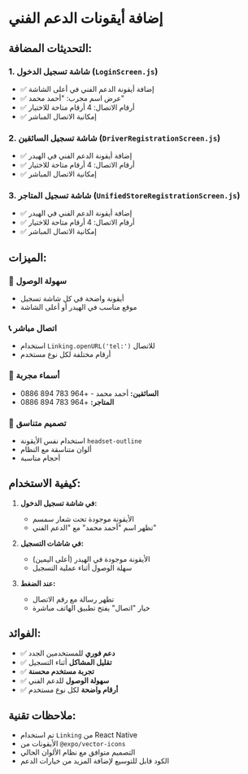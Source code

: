 # إضافة أيقونات الدعم الفني

## التحديثات المضافة:

### 1. شاشة تسجيل الدخول (`LoginScreen.js`)
- ✅ إضافة أيقونة الدعم الفني في أعلى الشاشة
- ✅ عرض اسم مجرب: "أحمد محمد"
- ✅ أرقام الاتصال: 4 أرقام متاحة للاختيار
- ✅ إمكانية الاتصال المباشر

### 2. شاشة تسجيل السائقين (`DriverRegistrationScreen.js`)
- ✅ إضافة أيقونة الدعم الفني في الهيدر
- ✅ أرقام الاتصال: 4 أرقام متاحة للاختيار
- ✅ إمكانية الاتصال المباشر

### 3. شاشة تسجيل المتاجر (`UnifiedStoreRegistrationScreen.js`)
- ✅ إضافة أيقونة الدعم الفني في الهيدر
- ✅ أرقام الاتصال: 4 أرقام متاحة للاختيار
- ✅ إمكانية الاتصال المباشر

## الميزات:

### 🎯 **سهولة الوصول**
- أيقونة واضحة في كل شاشة تسجيل
- موقع مناسب في الهيدر أو أعلى الشاشة

### 📞 **اتصال مباشر**
- استخدام `Linking.openURL('tel:')` للاتصال
- أرقام مختلفة لكل نوع مستخدم

### 👤 **أسماء مجربة**
- **السائقين:** أحمد محمد - +964 783 894 0886
- **المتاجر:** +964 783 894 0886

### 🎨 **تصميم متناسق**
- استخدام نفس الأيقونة `headset-outline`
- ألوان متناسقة مع النظام
- أحجام مناسبة

## كيفية الاستخدام:

1. **في شاشة تسجيل الدخول:**
   - الأيقونة موجودة تحت شعار سمسم
   - تظهر اسم "أحمد محمد" مع "الدعم الفني"

2. **في شاشات التسجيل:**
   - الأيقونة موجودة في الهيدر (أعلى اليمين)
   - سهلة الوصول أثناء عملية التسجيل

3. **عند الضغط:**
   - تظهر رسالة مع رقم الاتصال
   - خيار "اتصال" يفتح تطبيق الهاتف مباشرة

## الفوائد:

- ✅ **دعم فوري** للمستخدمين الجدد
- ✅ **تقليل المشاكل** أثناء التسجيل
- ✅ **تجربة مستخدم محسنة**
- ✅ **سهولة الوصول** للدعم الفني
- ✅ **أرقام واضحة** لكل نوع مستخدم

## ملاحظات تقنية:

- تم استخدام `Linking` من React Native
- الأيقونات من `@expo/vector-icons`
- التصميم متوافق مع نظام الألوان الحالي
- الكود قابل للتوسيع لإضافة المزيد من خيارات الدعم

